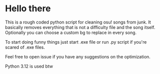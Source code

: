 # Hello there
This is a rough coded python script for cleaning osu! songs from junk.
It basically removes everything that is not a difficulty file and the song itself.
Optionally you can choose a custom bg to replace in every song.

To start doing funny things just start .exe file or run .py script if you're scared of .exe files.

Feel free to open issue if you have any suggestions on the optimization.

Python 3.12 is used btw
